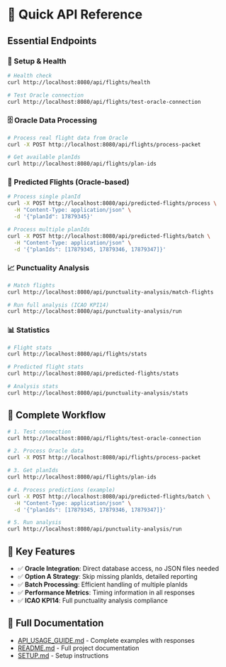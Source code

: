 # 🚀 Quick API Reference

## Essential Endpoints

### 🔧 Setup & Health
```bash
# Health check
curl http://localhost:8080/api/flights/health

# Test Oracle connection
curl http://localhost:8080/api/flights/test-oracle-connection
```

### 🗄️ Oracle Data Processing
```bash
# Process real flight data from Oracle
curl -X POST http://localhost:8080/api/flights/process-packet

# Get available planIds
curl http://localhost:8080/api/flights/plan-ids
```

### 🎯 Predicted Flights (Oracle-based)
```bash
# Process single planId
curl -X POST http://localhost:8080/api/predicted-flights/process \
  -H "Content-Type: application/json" \
  -d '{"planId": 17879345}'

# Process multiple planIds
curl -X POST http://localhost:8080/api/predicted-flights/batch \
  -H "Content-Type: application/json" \
  -d '{"planIds": [17879345, 17879346, 17879347]}'
```

### 📈 Punctuality Analysis
```bash
# Match flights
curl http://localhost:8080/api/punctuality-analysis/match-flights

# Run full analysis (ICAO KPI14)
curl http://localhost:8080/api/punctuality-analysis/run
```

### 📊 Statistics
```bash
# Flight stats
curl http://localhost:8080/api/flights/stats

# Predicted flight stats  
curl http://localhost:8080/api/predicted-flights/stats

# Analysis stats
curl http://localhost:8080/api/punctuality-analysis/stats
```

## 🔄 Complete Workflow

```bash
# 1. Test connection
curl http://localhost:8080/api/flights/test-oracle-connection

# 2. Process Oracle data
curl -X POST http://localhost:8080/api/flights/process-packet

# 3. Get planIds
curl http://localhost:8080/api/flights/plan-ids

# 4. Process predictions (example)
curl -X POST http://localhost:8080/api/predicted-flights/batch \
  -H "Content-Type: application/json" \
  -d '{"planIds": [17879345, 17879346, 17879347]}'

# 5. Run analysis
curl http://localhost:8080/api/punctuality-analysis/run
```

## 📝 Key Features

- ✅ **Oracle Integration**: Direct database access, no JSON files needed
- ✅ **Option A Strategy**: Skip missing planIds, detailed reporting
- ✅ **Batch Processing**: Efficient handling of multiple planIds
- ✅ **Performance Metrics**: Timing information in all responses
- ✅ **ICAO KPI14**: Full punctuality analysis compliance

## 📖 Full Documentation

- [API_USAGE_GUIDE.md](API_USAGE_GUIDE.md) - Complete examples with responses
- [README.md](README.md) - Full project documentation
- [SETUP.md](SETUP.md) - Setup instructions
